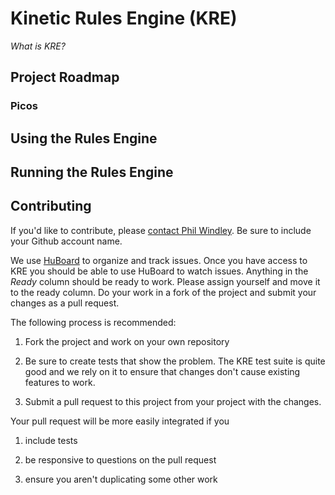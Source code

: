 
# Kinetic Rules Engine (KRE)

*What is KRE?*

## Project Roadmap

### Picos

## Using the Rules Engine

## Running the Rules Engine

## Contributing

If you'd like to contribute, please [contact Phil Windley](http://xri.net/=windley). Be sure to include your Github account name.

We use [HuBoard](https://huboard.com/) to organize and track issues. Once you have access to KRE you should be able to use HuBoard to watch issues. Anything in the *Ready* column should be ready to work. Please assign yourself and move it to the ready column. Do your work in a fork of the project and submit your changes as a pull request. 

The following process is recommended:

1. Fork the project and work on your own repository

2. Be sure to create tests that show the problem. The KRE test suite is quite good and we rely on it to ensure that changes don't cause existing features to work.

3. Submit a pull request to this project from your project with the changes.

Your pull request will be more easily integrated if you

1. include tests

2. be responsive to questions on the pull request

3. ensure you aren't duplicating some other work









